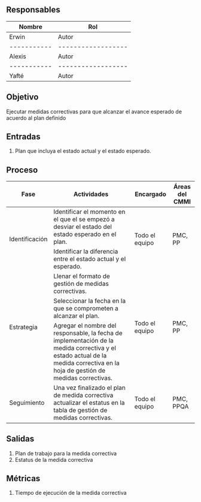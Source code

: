 ## Responsables
Nombre     | Rol
-----------|------------------
Erwin      | Autor
-----------|------------------
Alexis     | Autor
-----------|------------------
Yafté      | Autor

## Objetivo
Ejecutar medidas correctivas para que alcanzar el avance esperado de acuerdo al plan definido

## Entradas
1. Plan que incluya el estado actual y el estado esperado.

## Proceso
<table>
  <thead>
    <tr>
      <th>Fase</th>
      <th>Actividades</th>
      <th>Encargado</th>
      <th>Áreas del CMMI</th>
    </tr>
  </thead>
  <tbody>
    <tr>
      <td rowspan="2">Identificación</td>
      <td>Identificar el momento en el que el se empezó a desviar el estado del estado esperado en el plan. </td>
      <td rowspan="2">Todo el equipo</td>
      <td rowspan="2">PMC, PP</td>
    </tr>
    <tr>
      <td>Identificar la diferencia entre el estado actual y el esperado. </td>
    </tr>
    <tr>
      <td rowspan="4">Estrategia</td>
      <td>Llenar el formato de gestión de medidas correctivas. </td>
      <td rowspan="4">Todo el equipo</td>
      <td rowspan="4">PMC, PP</td>
    </tr>
    <tr>
      <td>Seleccionar la fecha en la que se comprometen a alcanzar el plan.</td>
    </tr>
    <tr>
      <td>Agregar el nombre del responsable, la fecha de implementación de la medida correctiva y el estado actual de la medida correctiva en la hoja de gestión de medidas correctivas. </td>
    </tr>
    <tr>
    </tr>
    <tr>
      <td rowspan="2">Seguimiento</td>
      <td>Una vez finalizado el plan de medida correctiva actualizar el estatus en la tabla de gestión de medidas correctivas. </td>
      <td rowspan="2">Todo el equipo</td>
      <td rowspan="2">PMC, PPQA </td>
    </tr>
    <tr>
    </tr>
  </tbody>
</table>

## Salidas
1. Plan de trabajo para la medida correctiva
2. Estatus de la medida correctiva

## Métricas
1. Tiempo de ejecución de la medida correctiva
